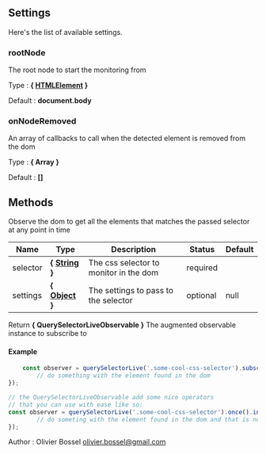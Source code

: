 ## Settings

Here's the list of available settings.

### rootNode

The root node to start the monitoring from

Type : **{ [HTMLElement](https://developer.mozilla.org/fr/docs/Web/API/HTMLElement) }**

Default : **document.body**


### onNodeRemoved

An array of callbacks to call when the detected element is removed from the dom

Type : **{ Array<Function> }**

Default : **[]**



## Methods

Observe the dom to get all the elements that matches the passed selector at any point in time



Name  |  Type  |  Description  |  Status  |  Default
------------  |  ------------  |  ------------  |  ------------  |  ------------
selector  |  **{ [String](https://developer.mozilla.org/fr/docs/Web/JavaScript/Reference/Objets_globaux/String) }**  |  The css selector to monitor in the dom  |  required  |
settings  |  **{ [Object](https://developer.mozilla.org/fr/docs/Web/JavaScript/Reference/Objets_globaux/Object) }**  |  The settings to pass to the selector  |  optional  |  null

Return **{ QuerySelectorLiveObservable }** The augmented observable instance to subscribe to

#### Example
```js
	const observer = querySelectorLive('.some-cool-css-selector').subscribe((elm) => {
		// do something with the element found in the dom
});

// the QuerySelectorLiveObservable add some nice operators
// that you can use with ease like so:
const observer = querySelectorLive('.some-cool-css-selector').once().inViewport().subscribe((elm) => {
		// do someting with the element found in the dom and that is now in the viewport
});
```
Author : Olivier Bossel <olivier.bossel@gmail.com>